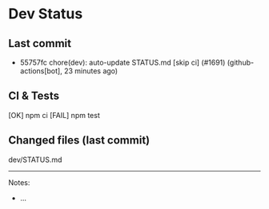 # Dev Status

## Last commit
- 55757fc chore(dev): auto-update STATUS.md [skip ci] (#1691) (github-actions[bot], 23 minutes ago)
## CI & Tests
[OK] npm ci
[FAIL] npm test

## Changed files (last commit)
dev/STATUS.md

---
Notes:
- ...
